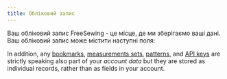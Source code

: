 ```yaml
---
title: Обліковий запис
---
```


Ваш обліковий запис FreeSewing - це місце, де ми зберігаємо ваші дані. Ваш обліковий запис може містити наступні поля:

<ReadMore recurse />

In addition, any [bookmarks](/docs/about/site/bookmarks/), [measurements sets](/docs/about/site/sets/), [patterns](/docs/about/site/patterns/), and [API keys](/docs/about/site/apikeys/) are strictly speaking also part of your _account data_ but they are stored as individual records, rather than as fields in your account.
